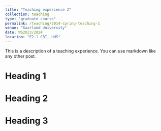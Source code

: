 ```yaml
---
title: "Teaching experience 2"
collection: teaching
type: "graduate course"
permalink: /teaching/2014-spring-teaching-1
venue: "Saarland University"
date: WS2023/2024
location: "E2.1 CBI, UdS"
---
```


This is a description of a teaching experience. You can use markdown like any other post.

Heading 1
======

Heading 2
======

Heading 3
======
